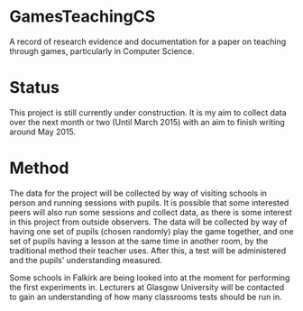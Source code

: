 GamesTeachingCS
===============

A record of research evidence and documentation for a paper on teaching through games, particularly in Computer Science. 


Status
======

This project is still currently under construction. It is my aim to collect data over the next month or two (Until March 2015) with an aim to finish writing around May 2015. 


Method
======

The data for the project will be collected by way of visiting schools in person and running sessions with pupils. It is possible that some interested peers will also run some sessions and collect data, as there is some interest in this project from outside observers.
The data will be collected by way of having one set of pupils (chosen randomly) play the game together, and one set of pupils having a lesson at the same time in another room, by the traditional method their teacher uses. 
After this, a test will be administered and the pupils' understanding measured. 

Some schools in Falkirk are being looked into at the moment for performing the first experiments in. Lecturers at Glasgow University will be contacted to gain an understanding of how many classrooms tests should be run in. 
